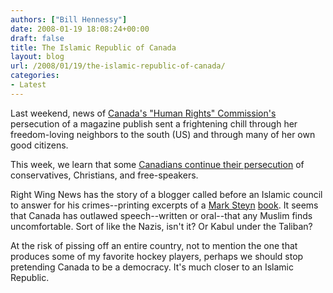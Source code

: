 ```yaml
---
authors: ["Bill Hennessy"]
date: 2008-01-19 18:08:24+00:00
draft: false
title: The Islamic Republic of Canada
layout: blog
url: /2008/01/19/the-islamic-republic-of-canada/
categories:
- Latest
---
```


Last weekend, news of [Canada's "Human Rights" Commission's](https://hennessysview.com/2008/01/12/al-qaeda-in-cananda-attacked-by-publisher/) persecution of a magazine publish sent a frightening chill through her freedom-loving neighbors to the south (US) and through many of her own good citizens.

This week, we learn that some [Canadians continue their persecution](https://www.nypost.com/seven/12162007/postopinion/editorials/canadas_thought_police_72483.htm) of conservatives, Christians, and free-speakers.

Right Wing News has the story of  a blogger called before an Islamic council to answer for his crimes--printing excerpts of a [Mark Steyn](https://www.freemarksteyn.com/) [book](https://www.nypost.com/seven/12162007/postopinion/editorials/canadas_thought_police_72483.htm).  It seems that Canada has outlawed speech--written or oral--that any Muslim finds uncomfortable.  Sort of like the Nazis, isn't it?  Or Kabul under the Taliban?

At the risk of pissing off an entire country, not to mention the one that produces some of my favorite hockey players, perhaps we should stop pretending Canada to be a democracy.  It's much closer to an Islamic Republic.
